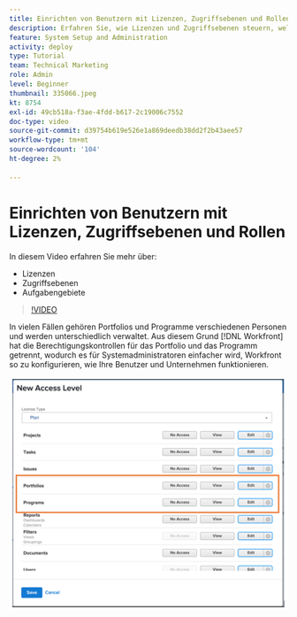 ```yaml
---
title: Einrichten von Benutzern mit Lizenzen, Zugriffsebenen und Rollen
description: Erfahren Sie, wie Lizenzen und Zugriffsebenen steuern, welchen Zugriff Benutzer haben. Erfahren Sie, wie im System Vorgangsrollen verwendet werden.
feature: System Setup and Administration
activity: deploy
type: Tutorial
team: Technical Marketing
role: Admin
level: Beginner
thumbnail: 335066.jpeg
kt: 8754
exl-id: 49cb518a-f3ae-4fdd-b617-2c19006c7552
doc-type: video
source-git-commit: d39754b619e526e1a869deedb38dd2f2b43aee57
workflow-type: tm+mt
source-wordcount: '104'
ht-degree: 2%

---
```


# Einrichten von Benutzern mit Lizenzen, Zugriffsebenen und Rollen

In diesem Video erfahren Sie mehr über:

* Lizenzen
* Zugriffsebenen
* Aufgabengebiete

>[!VIDEO](https://video.tv.adobe.com/v/335066/?quality=12)

In vielen Fällen gehören Portfolios und Programme verschiedenen Personen und werden unterschiedlich verwaltet. Aus diesem Grund [!DNL Workfront] hat die Berechtigungskontrollen für das Portfolio und das Programm getrennt, wodurch es für Systemadministratoren einfacher wird, Workfront so zu konfigurieren, wie Ihre Benutzer und Unternehmen funktionieren.

![[!UICONTROL Portfolios] und [!UICONTROL Programme] Einstellungen hervorgehoben in [!UICONTROL Neue Zugriffsebene] Fenster](assets/admin-fund-access-levels.png)

